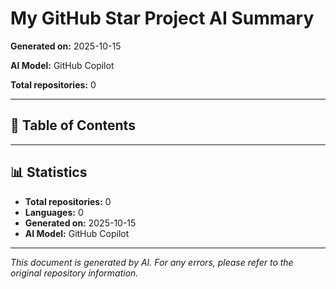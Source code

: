 # My GitHub Star Project AI Summary

**Generated on:** 2025-10-15

**AI Model:** GitHub Copilot

**Total repositories:** 0

---

## 📖 Table of Contents


---


## 📊 Statistics

- **Total repositories:** 0
- **Languages:** 0
- **Generated on:** 2025-10-15
- **AI Model:** GitHub Copilot

---

*This document is generated by AI. For any errors, please refer to the original repository information.*
